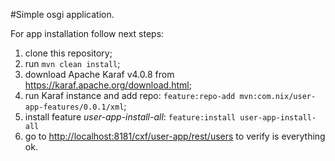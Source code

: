 #Simple osgi application.

For app installation follow next steps:

 1. clone this repository;
 2. run `mvn clean install`;
 3. download Apache Karaf v4.0.8 from https://karaf.apache.org/download.html;
 4. run Karaf instance and add repo: `feature:repo-add mvn:com.nix/user-app-features/0.0.1/xml`;
 5. install feature *user-app-install-all*: `feature:install user-app-install-all`
 6. go to [http://localhost:8181/cxf/user-app/rest/users](http://localhost:8181/cxf/user-app/rest/users) to verify is everything ok.

